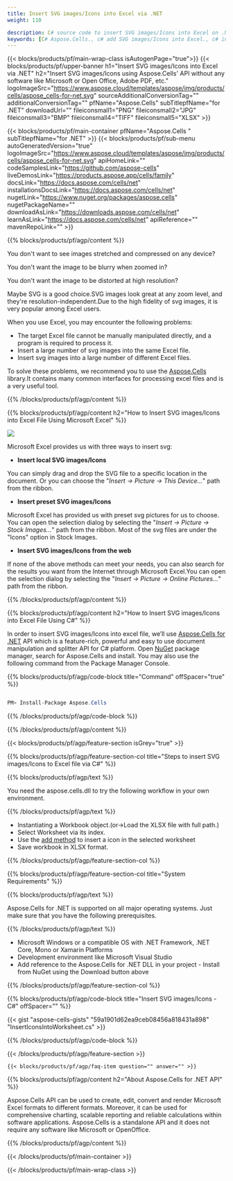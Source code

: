```yaml
---
title: Insert SVG images/Icons into Excel via .NET 
weight: 110

description: C# source code to insert SVG images/Icons into Excel on .NET Framework, .NET Core, Mono or Xamarin Platforms.
keywords: [C# Aspose.Cells., c# add SVG images/Icons into Excel., c# insert SVG images/Icons into Excel., c# create SVG images/Icons in Excel]
---
```


{{< blocks/products/pf/main-wrap-class isAutogenPage="true">}}
{{< blocks/products/pf/upper-banner h1="Insert SVG images/Icons into Excel via .NET" h2="Insert SVG images/Icons using Aspose.Cells' API without any software like Microsoft or Open Office, Adobe PDF, etc." logoImageSrc="https://www.aspose.cloud/templates/aspose/img/products/cells/aspose_cells-for-net.svg" sourceAdditionalConversionTag="" additionalConversionTag="" pfName="Aspose.Cells" subTitlepfName="for .NET" downloadUrl="" fileiconsmall1="PNG" fileiconsmall2="JPG" fileiconsmall3="BMP" fileiconsmall4="TIFF" fileiconsmall5="XLSX" >}}

{{< blocks/products/pf/main-container pfName="Aspose.Cells " subTitlepfName="for .NET" >}}
{{< blocks/products/pf/sub-menu autoGeneratedVersion="true" logoImageSrc="https://www.aspose.cloud/templates/aspose/img/products/cells/aspose_cells-for-net.svg" apiHomeLink="" codeSamplesLink="https://github.com/aspose-cells" liveDemosLink="https://products.aspose.app/cells/family" docsLink="https://docs.aspose.com/cells/net" installationsDocsLink="https://docs.aspose.com/cells/net" nugetLink="https://www.nuget.org/packages/aspose.cells" nugetPackageName="" downloadAsLink="https://downloads.aspose.com/cells/net" learnAsLink="https://docs.aspose.com/cells/net" apiReference="" mavenRepoLink="" >}}

{{% blocks/products/pf/agp/content %}}

You don't want to see images stretched and compressed on any device?

You don't want the image to be blurry when zoomed in?

You don't want the image to be distorted at high resolution?

Maybe SVG is a good choice.SVG images look great at any zoom level, and they're resolution-independent.Due to the high fidelity of svg images, it is very popular among Excel users.

When you use Excel, you may encounter the following problems:

+  The target Excel file cannot be manually manipulated directly, and a program is required to process it.
+  Insert a large number of svg images into the same Excel file.
+  Insert svg images into a large number of different Excel files.

To solve these problems, we recommend you to use the [Aspose.Cells](https://products.aspose.com/cells/) library.It contains many common interfaces for processing excel files and is a very useful tool.

{{% /blocks/products/pf/agp/content %}}

{{% blocks/products/pf/agp/content h2="How to Insert SVG images/Icons into Excel File Using Microsoft Excel" %}}

![](/cells/net/icons/insert-icons-to-excel/sample.png)

Microsoft Excel provides us with three ways to insert svg:

+  **Insert local SVG images/Icons**

You can simply drag and drop the SVG file to a specific location in the document. Or you can choose the "*Insert -> Picture -> This Device...*" path from the ribbon.

+  **Insert preset SVG images/Icons**

Microsoft Excel has provided us with preset svg pictures for us to choose. You can open the selection dialog by selecting the "*Insert -> Picture -> Stock Images...*" path from the ribbon. Most of the svg files are under the "Icons" option in Stock Images.

+  **Insert SVG images/Icons from the web**

If none of the above methods can meet your needs, you can also search for the results you want from the Internet through Microsoft Excel.You can open the selection dialog by selecting the "*Insert -> Picture -> Online Pictures...*" path from the ribbon.

{{% /blocks/products/pf/agp/content %}}

{{% blocks/products/pf/agp/content h2="How to Insert SVG images/Icons into Excel File Using C#" %}}

 In order to insert SVG images/Icons into excel file, we’ll use
 [Aspose.Cells for .NET](https://products.aspose.com/cells/net) 
 API which is a feature-rich, powerful and easy to use document manipulation and splitter API for C# platform. Open
 [NuGet](https://www.nuget.org/packages/aspose.cells) 
 package manager, search for
 Aspose.Cells 
 and install. You may also use the following command from the Package Manager Console.

{{% blocks/products/pf/agp/code-block title="Command" offSpacer="true" %}}

```cs

PM> Install-Package Aspose.Cells

```

{{% /blocks/products/pf/agp/code-block %}}

{{% /blocks/products/pf/agp/content %}}

{{< blocks/products/pf/agp/feature-section isGrey="true" >}}

{{% blocks/products/pf/agp/feature-section-col title="Steps to insert SVG images/Icons to Excel file via C#" %}}

{{% blocks/products/pf/agp/text %}}

You need the aspose.cells.dll to try the following workflow in your own environment.

{{% /blocks/products/pf/agp/text %}}

+  Instantiating a Workbook object.(or->Load the XLSX file with full path.)
+  Select Worksheet via its index.
+  Use the [add method](https://reference.aspose.com/cells/net/aspose.cells.drawing/shapecollection/methods/addicons) to insert a icon in the selected worksheet
+  Save workbook in XLSX format.

{{% /blocks/products/pf/agp/feature-section-col %}}

{{% blocks/products/pf/agp/feature-section-col title="System Requirements" %}}

{{% blocks/products/pf/agp/text %}}

 Aspose.Cells for .NET is supported on all major operating systems. Just make sure that you have the following prerequisites.

{{% /blocks/products/pf/agp/text %}}

-  Microsoft Windows or a compatible OS with .NET Framework, .NET Core, Mono or Xamarin Platforms
-  Development environment like Microsoft Visual Studio
-  Add reference to the Aspose.Cells for .NET DLL in your project - Install from NuGet using the Download button above

{{% /blocks/products/pf/agp/feature-section-col %}}

{{% blocks/products/pf/agp/code-block title="Insert SVG images/Icons - C#" offSpacer="" %}}

{{< gist "aspose-cells-gists" "59a1901d62ea9ceb08456a818431a898" "InsertIconsIntoWorksheet.cs" >}}

{{% /blocks/products/pf/agp/code-block %}}

{{< /blocks/products/pf/agp/feature-section >}}

    {{< blocks/products/pf/agp/faq-item question="" answer="" >}}
 

<!-- aboutfile Starts -->

{{% blocks/products/pf/agp/content h2="About Aspose.Cells for .NET API" %}}

Aspose.Cells API can be used to create, edit, convert and render Microsoft Excel formats to different formats. Moreover, it can be used for comprehensive charting, scalable reporting and reliable calculations within software applications. Aspose.Cells is a standalone API and it does not require any software like Microsoft or OpenOffice.  

{{% /blocks/products/pf/agp/content %}}



<!-- aboutfile Ends -->
<!--
{{< blocks/products/pf/agp/other-supported-section title="Other Supported Splitting Formats" subTitle="Using C#, One can also split large file into chunks of many other file formats including." >}}

{{< blocks/products/pf/agp/other-supported-section-item href="https://products.aspose.com/cells/net/splitter/ods/" name="ODS" description="OpenDocument Spreadsheet File" >}}
{{< blocks/products/pf/agp/other-supported-section-item href="https://products.aspose.com/cells/net/splitter/xls/" name="XLS" description="Excel Binary Format" >}}
{{< blocks/products/pf/agp/other-supported-section-item href="https://products.aspose.com/cells/net/splitter/xlsb/" name="XLSB" description="Binary Excel Workbook File" >}}
{{< blocks/products/pf/agp/other-supported-section-item href="https://products.aspose.com/cells/net/splitter/xlsm/" name="XLSM" description="Spreadsheet File" >}}

{{< /blocks/products/pf/agp/other-supported-section >}}

-->

{{< /blocks/products/pf/main-container >}}
    
{{< /blocks/products/pf/main-wrap-class >}}
